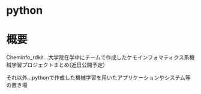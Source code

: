 # python
# 概要
Cheminfo_rdkit…大学院在学中にチームで作成したケモインフォマティクス系機械学習プロジェクトまとめ(近日公開予定）

それ以外…pythonで作成した機械学習を用いたアプリケーションやシステム等の置き場
